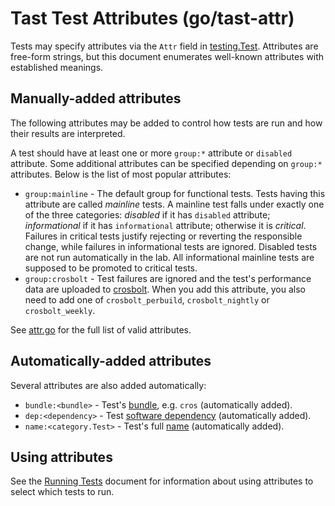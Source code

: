 # Tast Test Attributes (go/tast-attr)

Tests may specify attributes via the `Attr` field in [testing.Test]. Attributes
are free-form strings, but this document enumerates well-known attributes with
established meanings.

## Manually-added attributes

The following attributes may be added to control how tests are run and how their
results are interpreted.

A test should have at least one or more `group:*` attribute or `disabled`
attribute. Some additional attributes can be specified depending on `group:*`
attributes. Below is the list of most popular attributes:

*   `group:mainline` - The default group for functional tests. Tests having
    this attribute are called *mainline* tests. A mainline test falls under
    exactly one of the three categories: *disabled* if it has `disabled`
    attribute; *informational* if it has `informational` attribute; otherwise
    it is *critical*. Failures in critical tests justify rejecting or reverting
    the responsible change, while failures in informational tests are ignored.
    Disabled tests are not run automatically in the lab. All informational
    mainline tests are supposed to be promoted to critical tests.
*   `group:crosbolt` - Test failures are ignored and the test's performance data
    are uploaded to [crosbolt]. When you add this attribute, you also need to
    add one of `crosbolt_perbuild`, `crosbolt_nightly` or `crosbolt_weekly`.

See [attr.go] for the full list of valid attributes.

## Automatically-added attributes

Several attributes are also added automatically:

*   `bundle:<bundle>` - Test's [bundle], e.g. `cros` (automatically added).
*   `dep:<dependency>` - Test [software dependency] (automatically added).
*   `name:<category.Test>` - Test's full [name] (automatically added).

## Using attributes

See the [Running Tests] document for information about using attributes to
select which tests to run.

[testing.Test]: https://godoc.org/chromium.googlesource.com/chromiumos/platform/tast.git/src/chromiumos/tast/testing#Test
[crosbolt]: https://crosbolt.teams.x20web.corp.google.com/prod/crosbolt/index.html
[attr.go]: https://chromium.googlesource.com/chromiumos/platform/tast/+/refs/heads/master/src/chromiumos/tast/testing/attr.go
[bundle]: overview.md#Test-bundles
[software dependency]: test_dependencies.md
[name]: writing_tests.md#Test-names
[Running Tests]: running_tests.md
